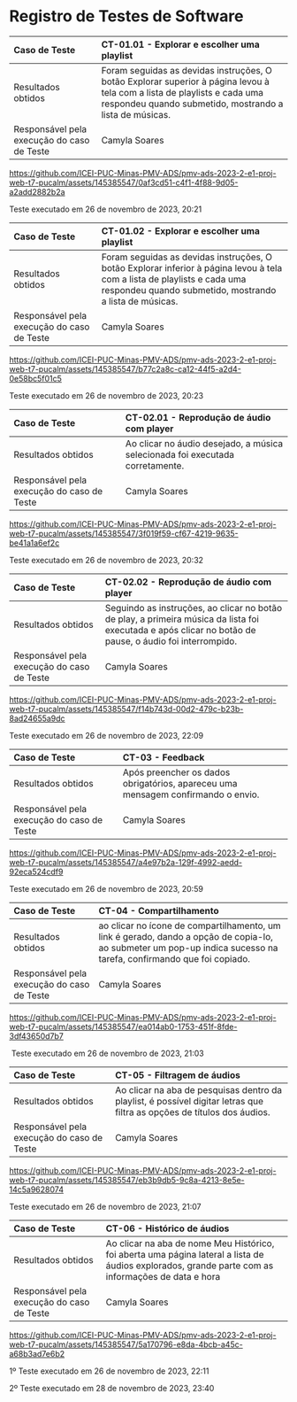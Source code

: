 # Registro de Testes de Software

|Caso de Teste    | CT-01.01 - Explorar e escolher uma playlist |
|:---|:---|
| Resultados obtidos | Foram seguidas as devidas instruções, O botão Explorar superior à página levou à tela com a lista de playlists e cada uma respondeu quando submetido, mostrando a lista de músicas. |
| Responsável pela execução do caso de Teste | Camyla Soares |

https://github.com/ICEI-PUC-Minas-PMV-ADS/pmv-ads-2023-2-e1-proj-web-t7-pucalm/assets/145385547/0af3cd51-c4f1-4f88-9d05-a2add2882b2a

Teste executado em 26‎ de ‎novembro‎ de ‎2023, 20:21



|Caso de Teste    | CT-01.02 - Explorar e escolher uma playlist |
|:---|:---|
| Resultados obtidos | Foram seguidas as devidas instruções, O botão Explorar inferior à página levou à tela com a lista de playlists e cada uma respondeu quando submetido, mostrando a lista de músicas.  |
| Responsável pela execução do caso de Teste | Camyla Soares |

https://github.com/ICEI-PUC-Minas-PMV-ADS/pmv-ads-2023-2-e1-proj-web-t7-pucalm/assets/145385547/b77c2a8c-ca12-44f5-a2d4-0e58bc5f01c5

Teste executado em ‎26‎ de ‎novembro‎ de ‎2023, ‏‎20:23



|Caso de Teste    | CT-02.01 - Reprodução de áudio com player |
|:---|:---|
| Resultados obtidos | Ao clicar no áudio desejado, a música selecionada foi executada corretamente.   |
| Responsável pela execução do caso de Teste | Camyla Soares |

https://github.com/ICEI-PUC-Minas-PMV-ADS/pmv-ads-2023-2-e1-proj-web-t7-pucalm/assets/145385547/3f019f59-cf67-4219-9635-be41a1a6ef2c

Teste executado em ‎26‎ de ‎novembro‎ de ‎2023, ‏‎20:32



|Caso de Teste    | CT-02.02 - Reprodução de áudio com player |
|:---|:---|
| Resultados obtidos | Seguindo as instruções, ao clicar no botão de play, a primeira música da lista foi executada e após clicar no botão de pause, o áudio foi interrompido.   |
| Responsável pela execução do caso de Teste | Camyla Soares |

https://github.com/ICEI-PUC-Minas-PMV-ADS/pmv-ads-2023-2-e1-proj-web-t7-pucalm/assets/145385547/f14b743d-00d2-479c-b23b-8ad24655a9dc

Teste executado em ‎26‎ de ‎novembro‎ de ‎2023, ‏‎22:09



|Caso de Teste    | CT-03 - Feedback |
|:---|:---|
| Resultados obtidos | Após preencher os dados obrigatórios, apareceu uma mensagem confirmando o envio.   |
| Responsável pela execução do caso de Teste | Camyla Soares |

https://github.com/ICEI-PUC-Minas-PMV-ADS/pmv-ads-2023-2-e1-proj-web-t7-pucalm/assets/145385547/a4e97b2a-129f-4992-aedd-92eca524cdf9

Teste executado em ‎26‎ de ‎novembro‎ de ‎2023, ‏‎20:59


 
|Caso de Teste    | CT-04 - Compartilhamento |
|:---|:---|
| Resultados obtidos | ao clicar no ícone de compartilhamento, um link é gerado, dando a opção de copia-lo, ao submeter um pop-up indica sucesso na tarefa, confirmando que foi copiado.   |
| Responsável pela execução do caso de Teste | Camyla Soares |

https://github.com/ICEI-PUC-Minas-PMV-ADS/pmv-ads-2023-2-e1-proj-web-t7-pucalm/assets/145385547/ea014ab0-1753-451f-8fde-3df43650d7b7

‎ Teste executado em ‎26‎ de ‎novembro‎ de ‎2023, ‏‎21:03



|Caso de Teste    | CT-05 - Filtragem de áudios |
|:---|:---|
| Resultados obtidos | Ao clicar na aba de pesquisas dentro da playlist, é possível digitar letras que filtra as opções de títulos dos áudios.   |
| Responsável pela execução do caso de Teste | Camyla Soares |

https://github.com/ICEI-PUC-Minas-PMV-ADS/pmv-ads-2023-2-e1-proj-web-t7-pucalm/assets/145385547/eb3b9db5-9c8a-4213-8e5e-14c5a9628074

Teste executado em ‎26‎ de ‎novembro‎ de ‎2023, ‏‎21:07



|Caso de Teste    | CT-06 - Histórico de áudios |
|:---|:---|
| Resultados obtidos | Ao clicar na aba de nome Meu Histórico, foi aberta uma página lateral a lista de áudios explorados, grande parte com as informações de data e hora  |
| Responsável pela execução do caso de Teste | Camyla Soares |


https://github.com/ICEI-PUC-Minas-PMV-ADS/pmv-ads-2023-2-e1-proj-web-t7-pucalm/assets/145385547/5a170796-e8da-4bcb-a45c-a68b3ad7e6b2


1º Teste executado em ‎26‎ de ‎novembro‎ de ‎2023, ‏‎22:11 <p> 2º Teste executado em 28‎ de ‎novembro‎ de ‎2023, ‏‎23:40 </p>

